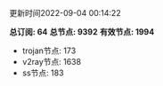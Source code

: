 更新时间2022-09-04 00:14:22

**总订阅: 64**
**总节点: 9392**
**有效节点: 1994**
- trojan节点: 173
- v2ray节点: 1638
- ss节点: 183
